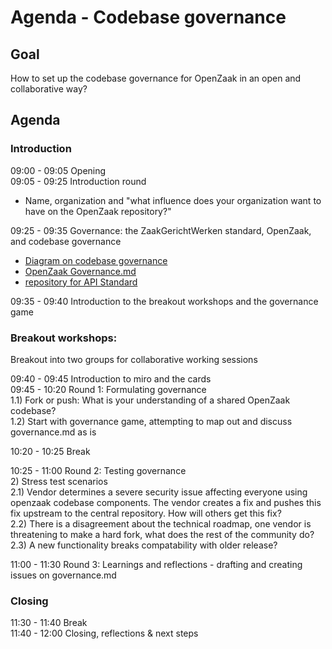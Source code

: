 # Agenda - Codebase governance 

## Goal

How to set up the codebase governance for OpenZaak in an open and collaborative way?

## Agenda

### Introduction

09:00 - 09:05 Opening  
09:05 - 09:25 Introduction round  
* Name, organization and "what influence does your organization want to have on the OpenZaak repository?"

09:25 - 09:35 Governance: the ZaakGerichtWerken standard, OpenZaak, and codebase governance
 * [Diagram on codebase governance](https://github.com/publiccodenet/about/blob/8fec62d3b47610b38ee7c713d34955b5a1f9f19c/activities/codebase-stewardship/supporting-governance/index.md)
 * [OpenZaak Governance.md](https://github.com/open-zaak/open-zaak/blob/34c8cb4c37c9995e67c960082d8edc65f03f4286/GOVERNANCE.md)
 * [repository for API Standard](https://github.com/VNG-Realisatie/gemma-zaken)
  
09:35 - 09:40 Introduction to the breakout workshops and the governance game 

### Breakout workshops:

Breakout into two groups for collaborative working sessions  

09:40 - 09:45 Introduction to miro and the cards  
09:45 - 10:20 Round 1: Formulating governance  
      1.1) Fork or push: What is your understanding of a shared OpenZaak codebase?  
      1.2) Start with governance game, attempting to map out and discuss governance.md as is
    
10:20 - 10:25 Break  
    
10:25 - 11:00 Round 2: Testing governance  
    2) Stress test scenarios  
        2.1) Vendor determines a severe security issue affecting everyone using openzaak codebase components. The vendor creates a fix and pushes this fix upstream to the central repository. How will others get this fix?  
        2.2) There is a disagreement about the technical roadmap, one vendor is threatening to make a hard fork, what does the rest of the community do?  
        2.3) A new functionality breaks compatability with older release?  
          
11:00 - 11:30 Round 3: Learnings and reflections - drafting and creating issues on governance.md

### Closing

11:30 - 11:40 Break  
11:40 - 12:00 Closing, reflections & next steps  
